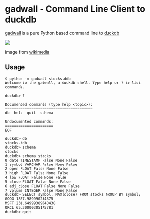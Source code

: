 # gadwall - Command Line Client to duckdb

[gadwall](https://en.wikipedia.org/wiki/Gadwall) is a pure Python based command line to [duckdb](https://duckdb.org/)

![](https://upload.wikimedia.org/wikipedia/commons/thumb/1/1a/Gadwall_%28Anas_strepera%29_female_and_male_dabbling.jpg/640px-Gadwall_%28Anas_strepera%29_female_and_male_dabbling.jpg)

image from [wikimedia](https://en.wikipedia.org/wiki/Gadwall#/media/File:Gadwall_(Anas_strepera)_female_and_male_dabbling.jpg)

## Usage

```
$ python -m gadwall stocks.ddb 
Welcome to the gadwall, a duckdb shell. Type help or ? to list commands.

duckdb> ?

Documented commands (type help <topic>):
========================================
db  help  quit  schema

Undocumented commands:
======================
EOF

duckdb> db
stocks.ddb
duckdb> schema
stocks
duckdb> schema stocks
0 date TIMESTAMP False None False
1 symbol VARCHAR False None False
2 open FLOAT False None False
3 high FLOAT False None False
4 low FLOAT False None False
5 close FLOAT False None False
6 adj_close FLOAT False None False
7 volume INTEGER False None False
duckdb> SELECT symbol, MAX(close) FROM stocks GROUP BY symbol;
GOOG 1827.989990234375
MSFT 231.64999389648438
ORCL 65.30000305175781
duckdb> quit
```

